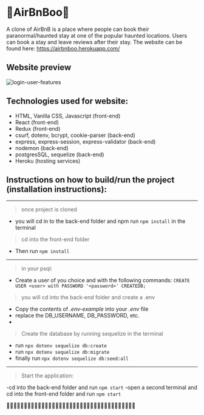 # 👻AirBnBoo👻

A clone of AirBnB is a place where people can book their paranormal/haunted stay at one of the popular haunted locations. 
Users can book a stay and leave reviews after their stay.
The website can be found here: https://airbnboo.herokuapp.com/

## Website preview
![login-user-features](https://user-images.githubusercontent.com/79862908/126932140-51870fcf-5ec5-45ec-9d31-036332b82ed2.gif)

## Technologies used for website:

- HTML, Vanilla CSS, Javascript (front-end)
- React (front-end)
- Redux (front-end)
- csurf, dotenv, bcrypt, cookie-parser (back-end)
- express, express-session, express-validator (back-end)
- nodemon (back-end)
- postgresSQL, sequelize (back-end)
- Heroku (hosting services)

## Instructions on how to build/run the project (installation instructions):
------------------------------------------------------------------------------------
> once project is cloned 

- you will cd in to the back-end folder and npm run `npm install` in the terminal

> cd into the front-end folder

- Then run `npm install`
 ------------------------------------------------------------------------------------
> in your psql:

- Create a user of you choice and with the following commands: `CREATE USER <user> with PASSWORD '<password>' CREATEDB;`

> you will cd into the back-end folder and create a .env
 
- Copy the contents of *.env-example* into your *.env* file
- replace the DB_USERNAME, DB_PASSWORD, etc.
- 
> Create the database by running sequelize in the terminal

- run `npx dotenv sequelize db:create`
- run `npx dotenv sequelize db:migrate`
- finally run `npx dotenv sequelize db:seed:all`
--------------------------------------------------------------------------------------
> Start the application:

-cd into the back-end folder and run `npm start`
-open a second terminal and cd into the front-end folder and run `npm start`

👻👻👻👻👻👻👻👻👻👻👻👻👻👻👻👻👻👻👻👻👻👻👻👻👻👻👻👻👻👻👻👻👻👻👻👻👻
